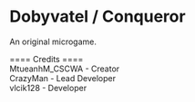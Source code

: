 # Dobyvatel / Conqueror
An original microgame.

==== Credits ====<br>MtueanhM_CSCWA - Creator<br>CrazyMan - Lead Developer
<br>
vlcik128 - Developer

